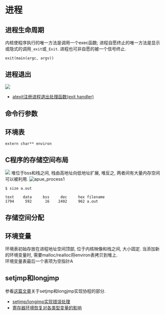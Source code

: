 # 进程

## 进程生命周期

内核使程序执行的唯一方法是调用一个exec函数; 进程自愿终止的唯一方法是显示或隐式的调用``_exit``或``_Exit``. 进程也可非自愿的被一个信号终止.

    exit(main(argc, argv))

## 进程退出

![](https://pic002.cnblogs.com/img/liangxing0728/201008/2010082017493036.jpg)

+ [atexit注册进程退出处理函数(exit handler)]()

## 命令行参数

## 环境表

    extern char** environ

## C程序的存储空间布局

![](https://pic002.cnblogs.com/img/liangxing0728/201008/2010082017501680.jpg)
堆位于bss和栈之间, 栈由高地址向低地址扩展, 堆反之, 两者间有大量内存空间可以被利用.
![apue_process1](https://user-images.githubusercontent.com/10671733/36149031-1eb621ac-10f9-11e8-9aef-573f2df3e9b7.png)

```shell
$ size a.out

text    data     bss     dec     hex filename
1794     592      16    2402     962 a.out
```

## 存储空间分配

## 环境变量

环境表初始存放在进程地址空间顶部, 位于内核映像和栈之间, 大小固定. 当添加新的环境变量时, 需要malloc/realloc将environ表拷贝到堆上.<br/>
环境变量表最后一个表项为空指针A

## setjmp和longjmp

参看[这篇文章](http://www.misakar.me/coroutine_in_c/)关于setjmp和longjmp实现协程的部分.

+ [setjmp/longjmp实现错误处理]()
+ [寄存器环境恢复对各类型变量的影响]()
